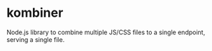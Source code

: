 kombiner
========

Node.js library to combine multiple JS/CSS files to a single endpoint, serving a single file.
